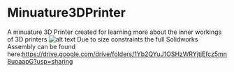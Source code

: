 # Minuature3DPrinter
A minuature 3D Printer created for learning more about the inner workings of 3D printers
![alt text](https://github.com/Slow9578/Minuature3DPrinter/blob/main/FinalPrinter.jpg?raw=true)
Due to size constraints the full Solidworks Assembly can be found here:https://drive.google.com/drive/folders/1Yb2QYuJ1OSHzWRYjtjEfcz5mn8uoaapG?usp=sharing


